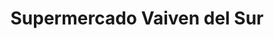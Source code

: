 ---
title: "Supermercado Vaiven del Sur"
url: /frailes/supermercado-vaiven-del-sur/
shop: Supermarkt
---
